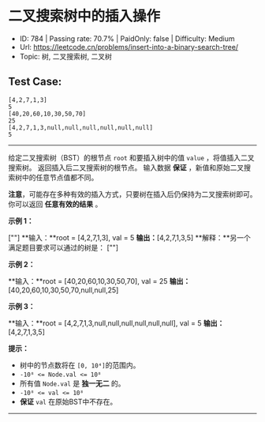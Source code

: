 # 二叉搜索树中的插入操作

* ID: 784     | Passing rate: 70.7% | PaidOnly: false  | Difficulty: Medium
* Url: https://leetcode.cn/problems/insert-into-a-binary-search-tree/
* Topic: 树, 二叉搜索树, 二叉树

## Test Case:

```
[4,2,7,1,3]
5
[40,20,60,10,30,50,70]
25
[4,2,7,1,3,null,null,null,null,null,null]
5
```

---

给定二叉搜索树（BST）的根节点 `root` 和要插入树中的值 `value`
，将值插入二叉搜索树。 返回插入后二叉搜索树的根节点。 输入数据 **保证**
，新值和原始二叉搜索树中的任意节点值都不同。

**注意**，可能存在多种有效的插入方式，只要树在插入后仍保持为二叉搜索树即可。
你可以返回 **任意有效的结果** 。


**示例 1：**

[\"\"]
**输入：**root = [4,2,7,1,3], val = 5
**输出：**[4,2,7,1,3,5]
**解释：**另一个满足题目要求可以通过的树是：
[\"\"]

**示例 2：**

**输入：**root = [40,20,60,10,30,50,70], val = 25
**输出：**[40,20,60,10,30,50,70,null,null,25]

**示例 3：**

**输入：**root = [4,2,7,1,3,null,null,null,null,null,null], val = 5
**输出：**[4,2,7,1,3,5]


**提示：**

* 树中的节点数将在 `[0, 10⁴]`的范围内。
* `-10⁸ <= Node.val <= 10⁸`
* 所有值 `Node.val` 是 **独一无二** 的。
* `-10⁸ <= val <= 10⁸`
* **保证** `val` 在原始BST中不存在。

---
